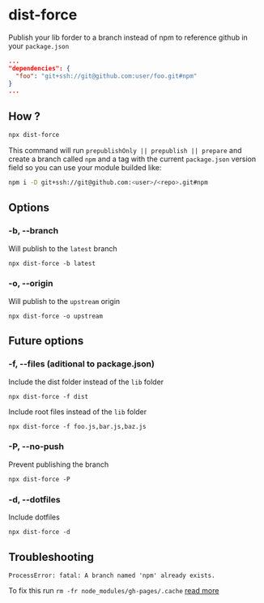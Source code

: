 # dist-force
Publish your lib forder to a branch instead of npm to reference github in your `package.json`
```json
...
"dependencies": {
  "foo": "git+ssh://git@github.com:user/foo.git#npm"
}
...
```


## How ?
```sh
npx dist-force
```
This command will run `prepublishOnly || prepublish || prepare` and create a branch called `npm` and a tag with the current `package.json` version field so you can use your module builded like:
```sh
npm i -D git+ssh://git@github.com:<user>/<repo>.git#npm
```

## Options

### -b, --branch
Will publish to the `latest` branch
```
npx dist-force -b latest
```

### -o, --origin
Will publish to the `upstream` origin
```
npx dist-force -o upstream
```


## Future options


### -f, --files (aditional to package.json)
Include the dist folder instead of the `lib` folder
```
npx dist-force -f dist
```
Include root files instead of the `lib` folder
```
npx dist-force -f foo.js,bar.js,baz.js
```

### -P, --no-push
Prevent publishing the branch
```
npx dist-force -P
```

### -d, --dotfiles
Include dotfiles
```
npx dist-force -d
``` 

## Troubleshooting
```
ProcessError: fatal: A branch named 'npm' already exists.
```
To fix this run `rm -fr node_modules/gh-pages/.cache`
[read more](https://www.npmjs.com/package/gh-pages#when-get-error-branch-already-exists)
